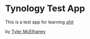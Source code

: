  # Tynology Test App

 This is a test app for learning [*shit*](http://www.google.com)

 by [Tyler McElhaney](http://www.zcodemedia.com)
 

